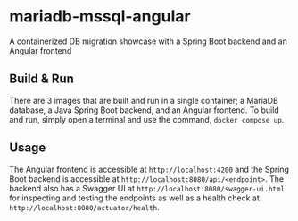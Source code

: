 # mariadb-mssql-angular
A containerized DB migration showcase with a Spring Boot backend and an Angular frontend

## Build & Run
There are 3 images that are built and run in a single container; a MariaDB database, a Java Spring Boot backend, and an Angular frontend. 
To build and run, simply open a terminal and use the command,  `docker compose up`.

## Usage
The Angular frontend is accessible at `http://localhost:4200` and the Spring Boot backend is accessible at `http://localhost:8080/api/<endpoint>`.
The backend also has a Swagger UI at `http://localhost:8080/swagger-ui.html` for inspecting and testing the endpoints as well as 
a health check at `http://localhost:8080/actuator/health`.